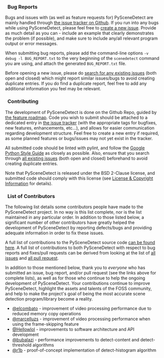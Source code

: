 

### <span class="fa fa-bug"></span>&nbsp; Bug Reports

Bugs and issues with (as well as feature requests for) PySceneDetect are mainly handled through [the issue tracker on Github](https://github.com/Breakthrough/PySceneDetect/issues).  If you run into any bugs while using PySceneDetect, please feel free to [create a new issue](https://github.com/Breakthrough/PySceneDetect/issues/new).  Provide as much detail as you can - include an example that clearly demonstrates the problem (if possible), and make sure to include any/all relevant program output or error messages.

When submitting bug reports, please add the command-line options `-v debug -l BUG_REPORT.txt` to the very beginning of the `scenedetect` command you are using, and attach the generated `BUG_REPORT.txt` file.

Before opening a new issue, please do [search for any existing issues](https://github.com/Breakthrough/PySceneDetect/issues?q=) (both open and closed) which might report similar issues/bugs to avoid creating duplicate entries.  If you do find a duplicate report, feel free to add any additional information you feel may be relevant.


### <span class="fa fa-keyboard-o"></span>&nbsp; Contributing

The development of PySceneDetect is done on the Github Repo, guided by [the feature roadmap](features.md).  Code you wish to submit should be attached to a dedicated entry in [the issue tracker](https://github.com/Breakthrough/PySceneDetect/issues?q=) (with the appropriate tags for bugfixes, new features, enhancements, etc...), and allows for easier communication regarding development structure.  Feel free to create a new entry if required, as some planned features or bugs/issues may not yet exist in the tracker.

All submitted code should be linted with pylint, and follow the [Google Python Style Guide](https://google.github.io/styleguide/pyguide.html) as closely as possible.  Also, ensure that you search through [all existing issues](https://github.com/Breakthrough/PySceneDetect/issues?q=) (both open and closed) beforehand to avoid creating duplicate entries.

Note that PySceneDetect is released under the BSD 2-Clause license, and submitted code should comply with this license (see [License & Copyright Information](copyright.md) for details).


### <span class="fa fa-person"></span>&nbsp; List of Contributors

The following list details some contributors people have made to the PySceneDetect project. In no way is this list complete, nor is the list maintained in any particular order. In addition to those listed below, a significant number of other contributors have greatly helped the development of PySceneDetect by reporting defects/bugs and providing adequate information in order to fix these issues.

A full list of contributions to the PySceneDetect source code [can be found here](https://github.com/Breakthrough/PySceneDetect/graphs/contributors).  A full list of contributions to both PySceneDetect with respect to bug reports and fixes/pull requests can be derived from looking at the list of [all issues](https://github.com/Breakthrough/PySceneDetect/issues?utf8=%E2%9C%93&q=is%3Aissue) and [all pull request](https://github.com/Breakthrough/PySceneDetect/pulls?utf8=%E2%9C%93&q=is%3Apr+).

In addition to those mentioned below, thank you to *everyone* who has submitted an issue, bug report, and/or pull request (see the links above for complete lists), as well as for those who continue to help the ongoing development of PySceneDetect.  Your contributions continue to improve PySceneDetect, highlight the assets and talents of the FOSS community, and help to make the project's goal of being the most accurate scene detection program/library become a reality.

 * [@elcombato](https://github.com/elcombato) - improvement of video processing performance due to reduced memory copy operations
 * [@marcelluzs](https://github.com/marcelluzs) - improvement of video processing performance when using the frame-skipping feature
 * [@Hellowlol](https://github.com/Hellowlol) - improvements to software architecture and API development
 * [@bubalazi](https://github.com/bubalazi) - performance improvements to detect-content and detect-threshold algorithms
 * [@r1b](https://github.com/r1b) - proof-of-concept implementation of detect-histogram algorithm

